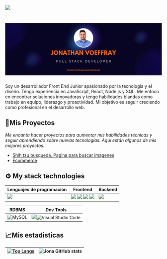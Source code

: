 <!-- ![](https://komarev.com/ghpvc/?username=areyouivan&color=blueviolet) -->
[![](https://hits.seeyoufarm.com/api/count/incr/badge.svg?url=https%3A%2F%2Fgithub.com%2FAreYouIvan&count_bg=%234A4B49&title_bg=%235E21A4&icon=&icon_color=%23E7E7E7&title=visits&edge_flat=false)](https://github.com/)
<!-- BANNER: "Hola soy Joathan" -->
# ![banner](https://raw.githubusercontent.com/Jonavoe/Jonavoe/main/banner.png)<img src=""/>
<!-- DESCRIPTION -->
Soy un desarrollador Front End Junior apasionado por la tecnología y el diseño. Tengo experiencia en JavaScript, React, Node.js y SQL. Me enfoco en encontrar soluciones innovadoras y tengo habilidades blandas como trabajo en equipo, liderazgo y proactividad. Mi objetivo es seguir creciendo como profesional en el desarrollo web.

## 🚀Mis Proyectos 

_Me encanta hacer proyectos para aumentar mis habilidades técnicas y seguir aprendiendo sobre nuevas tecnologías. Aquí están algunos de mis mejores proyectos._

- [Shih tzu busqueda, Pagina para buscar imagenes](https://github.com/Jonavoe/buscashit)
- [Ecommerce](https://github.com/Jonavoe/ecommerce)

## ⚙ My stack technologies
|Lenguajes de programación|Frontend|Backend|
|---|---|---|
|<img src="https://img.shields.io/badge/JavaScript-323330?style=for-the-badge&logo=javascript&logoColor=F7DF1E"/>|<img src="https://img.shields.io/badge/HTML5-E34F26?style=for-the-badge&logo=html5&logoColor=white"/> <img src="https://img.shields.io/badge/React-20232A?style=for-the-badge&logo=react&logoColor=61DAFB" /> <img src="https://img.shields.io/badge/Sass-CC6699?style=for-the-badge&logo=sass&logoColor=white" /> <img src="https://img.shields.io/badge/CSS3-1572B6?style=for-the-badge&logo=css3&logoColor=white"/>|<img src="https://img.shields.io/badge/Node.js-339933?style=for-the-badge&logo=nodedotjs&logoColor=white" /> |

|RDBMS|Dev Tools|
|---|---|
![MySQL](https://img.shields.io/badge/mysql-%2300f.svg?style=for-the-badge&logo=mysql&logoColor=white)|<img src="https://img.shields.io/badge/GIT-E44C30?style=for-the-badge&logo=git&logoColor=white"/>![Visual Studio Code](https://img.shields.io/badge/Visual%20Studio%20Code-0078d7.svg?style=for-the-badge&logo=visual-studio-code&logoColor=white) 
## 📈Mis estadisticas
|[![Top Langs](https://github-readme-stats.vercel.app/api/top-langs/?username=Jonavoe&show_icons=true&theme=city_lights)](https://github.com/Jonavoe/github-readme-stats)|![Jona GitHub stats](https://github-readme-stats.vercel.app/api?username=areyouivan&show_icons=true&theme=city_lights)|
|---|---|


<!---
Jonavoe/Jonavoe Es un repositorio ✨ especial ✨ porque su archivo README.md (este archivo) aparece en su perfil de GitHub. Puede hacer clic en el enlace "Preview" para echar un vistazo a sus cambios.
--->
